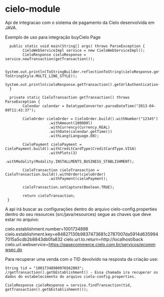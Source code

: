 cielo-module
============

Api de integracao com o sistema de pagamento da Cielo desenvolvida em JAVA.

Exemplo de uso para integração buyCielo Page

      public static void main(String[] args) throws ParseException {
            CieloWebServiceImpl service = new CieloWebServiceImpl();
            CieloResponse cieloResponse = service.newTransaction(getTransaction());
          
            System.out.println(ToStringBuilder.reflectionToString(cieloResponse.getTransaction(), ToStringStyle.MULTI_LINE_STYLE));
            System.out.println(cieloResponse.getTransaction().getUrlAuthentication());
      }

      private static CieloTransaction getTransaction() throws ParseException {
            Calendar calendar = DatatypeConverter.parseDateTime("2013-04-09T11:43:37");

            CieloOrder cieloOrder = CieloOrder.build().withNumber("12345")
                        .withAmount(100000l)
                        .withCurrency(Currency.REAL)
                        .withDate(calendar.getTime())
                        .withLang(Language.EN);

            CieloPayment cieloPayment = CieloPayment.build().withCreditCardType(CreditCardType.VISA)
                        .withPlots(3)
                        .withModality(Modality.INSTALLMENTS_BUSINESS_STABLISHMENT);

            CieloTransaction cieloTransaction = CieloTransaction.build().withOrder(cieloOrder)
                        .withPayment(cieloPayment);

            cieloTransaction.setCapture(Boolean.TRUE);

            return cieloTransaction;
     }
    
   A api irá buscar as configurações dentro do arquivo cielo-config.properties dentro do seu resources (src/java/resources)
   segue as chaves que deve estar no arquivo:
    
   cielo.establishment.number=1001734898
   cielo.establishment.key=e84827130b9837473681c2787007da5914d6359947015a5cdb2b8843db0fa832
   cielo.url.to.return=http://localhost/back                                                               
   cielo.url.webservice=https://qasecommerce.cielo.com.br/servicos/ecommwsec.do
   
   
   Para recuperar uma venda com o TID devolvido na resposta da criação use:
    
    String tid = "10017348980976562003";
    //getTransaction().getbEstablishment() - Essa chamada ira recuperar os dados do estabelecimento do arquivo cielo-config.properties.

    CieloResponse cieloResponse = service.findTransaction(tid, getTransaction().getbEstablishment());
    
